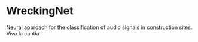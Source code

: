# WreckingNet
Neural approach for the classification of audio signals in construction sites.
Viva la cantia
